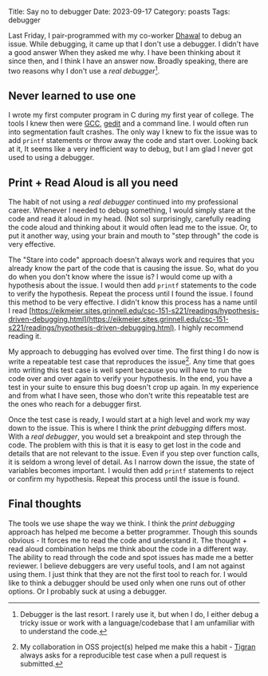 Title: Say no to debugger
Date: 2023-09-17
Category: poasts
Tags: debugger

Last Friday, I pair-programmed with my co-worker [Dhawal](https://github.com/dhawal1248) to debug an issue. While debugging, it came up that I don't use a debugger. I didn't have a good answer When they asked me why. I have been thinking about it since then, and I think I have an answer now. Broadly speaking, there are two reasons why I don't use a _real debugger_[^1].

## Never learned to use one

I wrote my first computer program in C during my first year of college. The tools I knew then were [GCC](https://gcc.gnu.org/), [gedit](https://help.gnome.org/users/gedit/stable/) and a command line. I would often run into segmentation fault crashes. The only way I knew to fix the issue was to add `printf` statements or throw away the code and start over. Looking back at it, It seems like a very inefficient way to debug, but I am glad I never got used to using a debugger.

## Print + Read Aloud is all you need

The habit of not using a _real debugger_ continued into my professional career. Whenever I needed to debug something, I would simply stare at the code and read it aloud in my head. (Not so) surprisingly, carefully reading the code aloud and thinking about it would often lead me to the issue. Or, to put it another way, using your brain and mouth to "step through" the code is very effective.

The "Stare into code" approach doesn't always work and requires that you already know the part of the code that is causing the issue. So, what do you do when you don't know where the issue is? I would come up with a hypothesis about the issue. I would then add `printf` statements to the code to verify the hypothesis. Repeat the process until I found the issue. I found this method to be very effective. I didn't know this process has a name until I read [https://eikmeier.sites.grinnell.edu/csc-151-s221/readings/hypothesis-driven-debugging.html](https://eikmeier.sites.grinnell.edu/csc-151-s221/readings/hypothesis-driven-debugging.html). I highly recommend reading it.

My approach to debugging has evolved over time. The first thing I do now is write a repeatable test case that reproduces the issue[^2]. Any time that goes into writing this test case is well spent because you will have to run the code over and over again to verify your hypothesis. In the end, you have a test in your suite to ensure this bug doesn't crop up again. In my experience and from what I have seen, those who don't write this repeatable test are the ones who reach for a debugger first.

Once the test case is ready, I would start at a high level and work my way down to the issue. This is where I think the _print debugging_ differs most. With a _real debugger_, you would set a breakpoint and step through the code. The problem with this is that it is easy to get lost in the code and details that are not relevant to the issue. Even if you step over function calls, it is seldom a wrong level of detail. As I narrow down the issue, the state of variables becomes important. I would then add `printf` statements to reject or confirm my hypothesis. Repeat this process until the issue is found. 

## Final thoughts

The tools we use shape the way we think. I think the _print debugging_ approach has helped me become a better programmer. Though this sounds obvious - It forces me to read the code and understand it. The thought + read aloud combination helps me think about the code in a different way. The ability to read through the code and spot issues has made me a better reviewer. I believe debuggers are very useful tools, and I am not against using them. I just think that they are not the first tool to reach for. I would like to think a debugger should be used only when one runs out of other options. Or I probably suck at using a debugger.

[^1]: Debugger is the last resort. I rarely use it, but when I do, I either debug a tricky issue or work with a language/codebase that I am unfamiliar with to understand the code.
[^2]: My collaboration in OSS project(s) helped me make this a habit - [Tigran](https://github.com/tigrannajaryan) always asks for a reproducible test case when a pull request is submitted.
